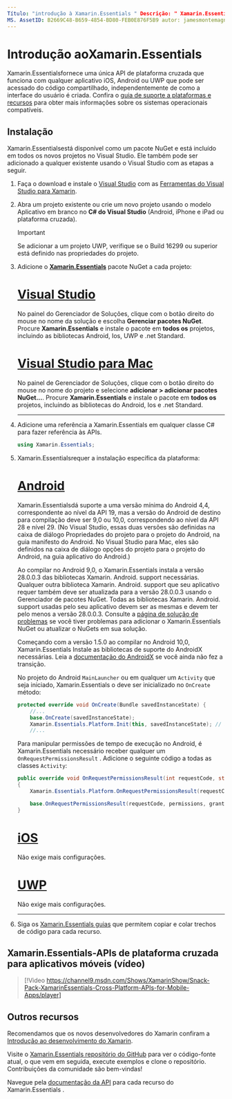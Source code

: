 ```yaml
---
Título: "introdução à Xamarin.Essentials " Descrição: " Xamarin.Essentials fornece uma única API de plataforma cruzada que funciona com qualquer aplicativo IOS, Android ou UWP que pode ser acessado do código compartilhado, independentemente de como a interface do usuário é criada."
MS. AssetID: B2669C48-B659-4854-BD80-FEB0E876F5B9 autor: jamesmontemagno MS. autor: Jamont MS. Custom: vídeo MS. Date: 05/11/2020 no-loc: [ Xamarin.Forms , Xamarin.Essentials ]
---
```


# <a name="get-started-with-xamarinessentials"></a>Introdução aoXamarin.Essentials

Xamarin.Essentialsfornece uma única API de plataforma cruzada que funciona com qualquer aplicativo iOS, Android ou UWP que pode ser acessado do código compartilhado, independentemente de como a interface do usuário é criada. Confira o [guia de suporte a plataformas e recursos](platform-feature-support.md) para obter mais informações sobre os sistemas operacionais compatíveis.

## <a name="installation"></a>Instalação

Xamarin.Essentialsestá disponível como um pacote NuGet e está incluído em todos os novos projetos no Visual Studio. Ele também pode ser adicionado a qualquer existente usando o Visual Studio com as etapas a seguir.

1. Faça o download e instale o [Visual Studio](https://visualstudio.microsoft.com/) com as [Ferramentas do Visual Studio para Xamarin](~/get-started/installation/index.md).

2. Abra um projeto existente ou crie um novo projeto usando o modelo Aplicativo em branco no **C# do Visual Studio** (Android, iPhone e iPad ou plataforma cruzada).

    > [!IMPORTANT]
    > Se adicionar a um projeto UWP, verifique se o Build 16299 ou superior está definido nas propriedades do projeto.

3. Adicione o [**Xamarin.Essentials**](https://www.nuget.org/packages/Xamarin.Essentials/) pacote NuGet a cada projeto:

    <!--markdownlint-disable MD023 -->
    # <a name="visual-studio"></a>[Visual Studio](#tab/windows)

    No painel do Gerenciador de Soluções, clique com o botão direito do mouse no nome da solução e escolha **Gerenciar pacotes NuGet**. Procure **Xamarin.Essentials** e instale o pacote em **todos os** projetos, incluindo as bibliotecas Android, Ios, UWP e .net Standard.

    # <a name="visual-studio-for-mac"></a>[Visual Studio para Mac](#tab/macos)

    No painel de Gerenciador de Soluções, clique com o botão direito do mouse no nome do projeto e selecione **adicionar > adicionar pacotes NuGet...**. Procure **Xamarin.Essentials** e instale o pacote em **todos os** projetos, incluindo as bibliotecas do Android, Ios e .net Standard.

    -----

4. Adicione uma referência a Xamarin.Essentials em qualquer classe C# para fazer referência às APIs.

    ```csharp
    using Xamarin.Essentials;
    ```

5. Xamarin.Essentialsrequer a instalação específica da plataforma:

    # <a name="android"></a>[Android](#tab/android)

    Xamarin.Essentialsdá suporte a uma versão mínima do Android 4,4, correspondente ao nível da API 19, mas a versão do Android de destino para compilação deve ser 9,0 ou 10,0, correspondendo ao nível da API 28 e nível 29. (No Visual Studio, essas duas versões são definidas na caixa de diálogo Propriedades do projeto para o projeto do Android, na guia manifesto do Android. No Visual Studio para Mac, eles são definidos na caixa de diálogo opções do projeto para o projeto do Android, na guia aplicativo do Android.)

    Ao compilar no Android 9,0, o Xamarin.Essentials instala a versão 28.0.0.3 das bibliotecas Xamarin. Android. support necessárias. Qualquer outra biblioteca Xamarin. Android. support que seu aplicativo requer também deve ser atualizada para a versão 28.0.0.3 usando o Gerenciador de pacotes NuGet. Todas as bibliotecas Xamarin. Android. support usadas pelo seu aplicativo devem ser as mesmas e devem ter pelo menos a versão 28.0.0.3. Consulte a [página de solução de problemas](troubleshooting.md) se você tiver problemas para adicionar o Xamarin.Essentials NuGet ou atualizar o NuGets em sua solução.

    Começando com a versão 1.5.0 ao compilar no Android 10,0, Xamarin.Essentials Instale as bibliotecas de suporte do AndroidX necessárias. Leia a [documentação do AndroidX](https://docs.microsoft.com/xamarin/android/platform/androidx) se você ainda não fez a transição.

    No projeto do Android `MainLauncher` ou em qualquer um `Activity` que seja iniciado, Xamarin.Essentials o deve ser inicializado no `OnCreate` método:

    ```csharp
    protected override void OnCreate(Bundle savedInstanceState) {
        //...
        base.OnCreate(savedInstanceState);
        Xamarin.Essentials.Platform.Init(this, savedInstanceState); // add this line to your code, it may also be called: bundle
        //...
    ```

    Para manipular permissões de tempo de execução no Android, é Xamarin.Essentials necessário receber qualquer um `OnRequestPermissionsResult` . Adicione o seguinte código a todas as classes `Activity`:

    ```csharp
    public override void OnRequestPermissionsResult(int requestCode, string[] permissions, Android.Content.PM.Permission[] grantResults)
    {
        Xamarin.Essentials.Platform.OnRequestPermissionsResult(requestCode, permissions, grantResults);

        base.OnRequestPermissionsResult(requestCode, permissions, grantResults);
    }
    ```

    # <a name="ios"></a>[iOS](#tab/ios)

    Não exige mais configurações.

    # <a name="uwp"></a>[UWP](#tab/uwp)

    Não exige mais configurações.

    -----

6. Siga os [ Xamarin.Essentials guias](index.md) que permitem copiar e colar trechos de código para cada recurso.

## <a name="xamarinessentials---cross-platform-apis-for-mobile-apps-video"></a>Xamarin.Essentials-APIs de plataforma cruzada para aplicativos móveis (vídeo)

> [!Video https://channel9.msdn.com/Shows/XamarinShow/Snack-Pack-XamarinEssentials-Cross-Platform-APIs-for-Mobile-Apps/player]

## <a name="other-resources"></a>Outros recursos

Recomendamos que os novos desenvolvedores do Xamarin confiram a [Introdução ao desenvolvimento do Xamarin](~/cross-platform/getting-started/index.md).

Visite o [ Xamarin.Essentials repositório do GitHub](https://github.com/xamarin/Essentials) para ver o código-fonte atual, o que vem em seguida, execute exemplos e clone o repositório. Contribuições da comunidade são bem-vindas!

Navegue pela [documentação da API](xref:Xamarin.Essentials) para cada recurso do Xamarin.Essentials .
